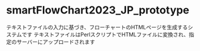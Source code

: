 # smartFlowChart2023_JP_prototype
テキストファイルの入力に基づき、フローチャートのHTMLページを生成するシステムです
テキストファイルはPerlスクリプトでHTMLファイルに変換され、指定のサーバーにアップロードされます

